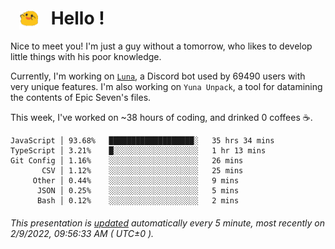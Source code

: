 <h1>   <img src="./spoink.gif" style="vertical-align:middle;" width="30px">   Hello ! </h1>

Nice to meet you! I'm just a guy without a tomorrow, who likes to develop little things with his poor knowledge.

Currently, I'm working on <a href='https://github.com/Asgarrrr/Luna'>`Luna`</a>, a Discord bot used by 69490 users with very unique features. I'm also working on `Yuna Unpack`, a tool for datamining the contents of Epic Seven's files.

This week, I've worked on ~38 hours of coding, and drinked 0 coffees ☕.

```
JavaScript │ 93.68%   ███████████████████░   35 hrs 34 mins
TypeScript │ 3.21%    █░░░░░░░░░░░░░░░░░░░   1 hr 13 mins
Git Config │ 1.16%    ░░░░░░░░░░░░░░░░░░░░   26 mins
       CSV │ 1.12%    ░░░░░░░░░░░░░░░░░░░░   25 mins
     Other │ 0.44%    ░░░░░░░░░░░░░░░░░░░░   9 mins
      JSON │ 0.25%    ░░░░░░░░░░░░░░░░░░░░   5 mins
      Bash │ 0.12%    ░░░░░░░░░░░░░░░░░░░░   2 mins
```

###### This presentation is [updated](https://github.com/Asgarrrr) automatically every 5 minute, most recently on 2/9/2022, 09:56:33 AM ( UTC±0 ).